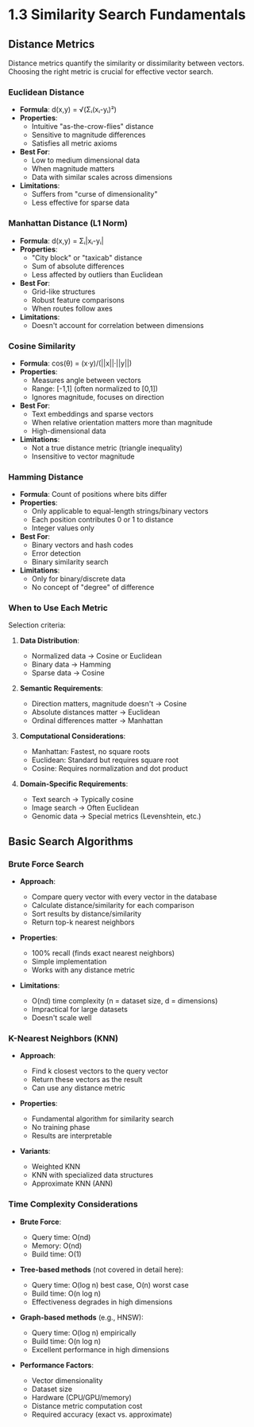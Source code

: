# 1.3 Similarity Search Fundamentals

## Distance Metrics

Distance metrics quantify the similarity or dissimilarity between vectors. Choosing the right metric is crucial for effective vector search.

### Euclidean Distance

- **Formula**: d(x,y) = √(Σᵢ(xᵢ-yᵢ)²)
- **Properties**:
  - Intuitive "as-the-crow-flies" distance
  - Sensitive to magnitude differences
  - Satisfies all metric axioms
- **Best For**:
  - Low to medium dimensional data
  - When magnitude matters
  - Data with similar scales across dimensions
- **Limitations**:
  - Suffers from "curse of dimensionality"
  - Less effective for sparse data

### Manhattan Distance (L1 Norm)

- **Formula**: d(x,y) = Σᵢ|xᵢ-yᵢ|
- **Properties**:
  - "City block" or "taxicab" distance
  - Sum of absolute differences
  - Less affected by outliers than Euclidean
- **Best For**:
  - Grid-like structures
  - Robust feature comparisons
  - When routes follow axes
- **Limitations**:
  - Doesn't account for correlation between dimensions

### Cosine Similarity

- **Formula**: cos(θ) = (x·y)/(||x||·||y||)
- **Properties**:
  - Measures angle between vectors
  - Range: [-1,1] (often normalized to [0,1])
  - Ignores magnitude, focuses on direction
- **Best For**:
  - Text embeddings and sparse vectors
  - When relative orientation matters more than magnitude
  - High-dimensional data
- **Limitations**:
  - Not a true distance metric (triangle inequality)
  - Insensitive to vector magnitude

### Hamming Distance

- **Formula**: Count of positions where bits differ
- **Properties**:
  - Only applicable to equal-length strings/binary vectors
  - Each position contributes 0 or 1 to distance
  - Integer values only
- **Best For**:
  - Binary vectors and hash codes
  - Error detection
  - Binary similarity search
- **Limitations**:
  - Only for binary/discrete data
  - No concept of "degree" of difference

### When to Use Each Metric

Selection criteria:
1. **Data Distribution**:
   - Normalized data → Cosine or Euclidean
   - Binary data → Hamming
   - Sparse data → Cosine

2. **Semantic Requirements**:
   - Direction matters, magnitude doesn't → Cosine
   - Absolute distances matter → Euclidean
   - Ordinal differences matter → Manhattan

3. **Computational Considerations**:
   - Manhattan: Fastest, no square roots
   - Euclidean: Standard but requires square root
   - Cosine: Requires normalization and dot product

4. **Domain-Specific Requirements**:
   - Text search → Typically cosine
   - Image search → Often Euclidean
   - Genomic data → Special metrics (Levenshtein, etc.)

## Basic Search Algorithms

### Brute Force Search

- **Approach**:
  - Compare query vector with every vector in the database
  - Calculate distance/similarity for each comparison
  - Sort results by distance/similarity
  - Return top-k nearest neighbors

- **Properties**:
  - 100% recall (finds exact nearest neighbors)
  - Simple implementation
  - Works with any distance metric

- **Limitations**:
  - O(nd) time complexity (n = dataset size, d = dimensions)
  - Impractical for large datasets
  - Doesn't scale well

### K-Nearest Neighbors (KNN)

- **Approach**:
  - Find k closest vectors to the query vector
  - Return these vectors as the result
  - Can use any distance metric

- **Properties**:
  - Fundamental algorithm for similarity search
  - No training phase
  - Results are interpretable

- **Variants**:
  - Weighted KNN
  - KNN with specialized data structures
  - Approximate KNN (ANN)

### Time Complexity Considerations

- **Brute Force**:
  - Query time: O(nd)
  - Memory: O(nd)
  - Build time: O(1)

- **Tree-based methods** (not covered in detail here):
  - Query time: O(log n) best case, O(n) worst case
  - Build time: O(n log n)
  - Effectiveness degrades in high dimensions

- **Graph-based methods** (e.g., HNSW):
  - Query time: O(log n) empirically
  - Build time: O(n log n)
  - Excellent performance in high dimensions

- **Performance Factors**:
  - Vector dimensionality
  - Dataset size
  - Hardware (CPU/GPU/memory)
  - Distance metric computation cost
  - Required accuracy (exact vs. approximate)
